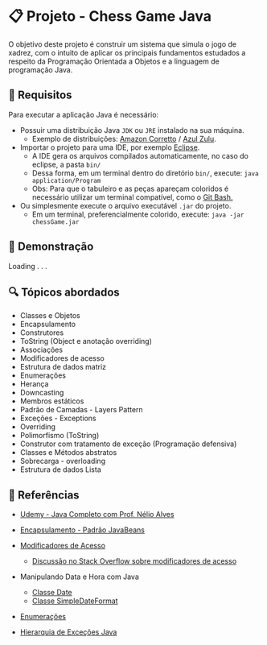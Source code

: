 # :clipboard: Projeto - Chess Game Java
O objetivo deste projeto é construir um sistema que simula o jogo de xadrez, com o intuito de aplicar os principais fundamentos  estudados a respeito da Programação Orientada a Objetos e a
linguagem de programação Java.



## :bookmark_tabs: Requisitos

Para executar a aplicação Java é necessário:

* Possuir uma distribuição Java ```JDK``` ou ```JRE``` instalado na sua máquina.
  * Exemplo de distribuições: [Amazon Corretto](https://aws.amazon.com/pt/corretto/?filtered-posts.sort-by=item.additionalFields.createdDate&filtered-posts.sort-order=desc) / [Azul Zulu](https://www.azul.com/downloads/?package=jdk#download-openjdk).
* Importar o projeto para uma IDE, por exemplo [Eclipse](https://www.eclipse.org/downloads/packages/release/2021-12/r/eclipse-ide-enterprise-java-and-web-developers).
  * A IDE gera os arquivos compilados automaticamente, no caso do eclipse, a pasta ``bin/``
  * Dessa forma, em um terminal dentro do diretório ``bin/``, execute:  ```java application/Program```
  * Obs: Para que o tabuleiro e as peças apareçam coloridos é necessário utilizar um terminal compatível, como o [Git Bash.](https://git-scm.com/downloads)
* Ou simplesmente execute o arquivo executável ``.jar`` do projeto.
  * Em um terminal, preferencialmente colorido, execute: ``java -jar chessGame.jar``
  
## :movie_camera: Demonstração

Loading . . .

## :mag: Tópicos abordados

* Classes e Objetos
* Encapsulamento
* Construtores
* ToString (Object e anotação overriding)
* Associações
* Modificadores de acesso
* Estrutura de dados matriz
* Enumerações
* Herança
* Downcasting
* Membros estáticos
* Padrão de Camadas - Layers  Pattern
* Exceções - Exceptions
* Overriding
* Polimorfismo (ToString)
* Construtor com tratamento de exceção (Programação defensiva)
* Classes e Métodos abstratos
* Sobrecarga - overloading
* Estrutura de dados Lista

## :paperclip: Referências

* [Udemy - Java Completo com Prof. Nélio Alves](https://www.udemy.com/course/java-curso-completo/)

* [Encapsulamento - Padrão JavaBeans](https://en.wikipedia.org/wiki/JavaBeans)

* [Modificadores de Acesso](https://docs.oracle.com/javase/tutorial/java/javaOO/accesscontrol.html)
  * [Discussão no Stack Overflow sobre modificadores de acesso]()

* Manipulando Data e Hora com Java
  * [Classe Date](https://docs.oracle.com/javase/10/docs/api/java/util/Date.html)
  * [Classe SimpleDateFormat](https://docs.oracle.com/javase/10/docs/api/java/text/SimpleDateFormat.html)

* [Enumerações](https://docs.oracle.com/javase/tutorial/java/javaOO/enum.html)

* [Hierarquia de Exceções Java](https://docs.oracle.com/javase/10/docs/api/java/lang/package-tree.html)
